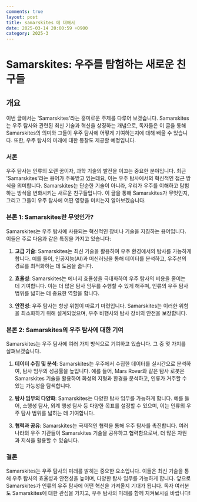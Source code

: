 ```yaml
---
comments: true
layout: post
title: samarskites 에 대해서
date: 2025-03-14 20:00:59 +0900
category: 2025-3
---
```


# Samarskites: 우주를 탐험하는 새로운 친구들

## 개요
이번 글에서는 'Samarskites'라는 흥미로운 주제를 다루어 보겠습니다. Samarskites는 우주 탐사와 관련된 최신 기술과 혁신을 상징하는 개념으로, 독자들은 이 글을 통해 Samarskites의 의미와 그들이 우주 탐사에 어떻게 기여하는지에 대해 배울 수 있습니다. 또한, 우주 탐사의 미래에 대한 통찰도 제공할 예정입니다.

### 서론
우주 탐사는 인류의 오랜 꿈이자, 과학 기술의 발전을 이끄는 중요한 분야입니다. 최근 'Samarskites'라는 용어가 주목받고 있는데요, 이는 우주 탐사에서의 혁신적인 접근 방식을 의미합니다. Samarskites는 단순한 기술이 아니라, 우리가 우주를 이해하고 탐험하는 방식을 변화시키는 새로운 친구들입니다. 이 글을 통해 Samarskites가 무엇인지, 그리고 그들이 우주 탐사에 어떤 영향을 미치는지 알아보겠습니다.

### 본론 1: Samarskites란 무엇인가?
Samarskites는 우주 탐사에 사용되는 혁신적인 장비나 기술을 지칭하는 용어입니다. 이들은 주로 다음과 같은 특징을 가지고 있습니다:

1. **고급 기술**: Samarskites는 최신 기술을 활용하여 우주 환경에서의 탐사를 가능하게 합니다. 예를 들어, 인공지능(AI)과 머신러닝을 통해 데이터를 분석하고, 우주선의 경로를 최적화하는 데 도움을 줍니다.

2. **효율성**: Samarskites는 에너지 효율성을 극대화하여 우주 탐사의 비용을 줄이는 데 기여합니다. 이는 더 많은 탐사 임무를 수행할 수 있게 해주며, 인류의 우주 탐사 범위를 넓히는 데 중요한 역할을 합니다.

3. **안전성**: 우주 탐사는 항상 위험이 따르기 마련입니다. Samarskites는 이러한 위험을 최소화하기 위해 설계되었으며, 우주 비행사와 탐사 장비의 안전을 보장합니다.

### 본론 2: Samarskites의 우주 탐사에 대한 기여
Samarskites는 우주 탐사에 여러 가지 방식으로 기여하고 있습니다. 그 중 몇 가지를 살펴보겠습니다.

1. **데이터 수집 및 분석**: Samarskites는 우주에서 수집한 데이터를 실시간으로 분석하여, 탐사 임무의 성공률을 높입니다. 예를 들어, Mars Rover와 같은 탐사 로봇은 Samarskites 기술을 활용하여 화성의 지형과 환경을 분석하고, 인류가 거주할 수 있는 가능성을 탐색합니다.

2. **탐사 임무의 다양화**: Samarskites는 다양한 탐사 임무를 가능하게 합니다. 예를 들어, 소행성 탐사, 외계 행성 탐사 등 다양한 목표를 설정할 수 있으며, 이는 인류의 우주 탐사 범위를 넓히는 데 기여합니다.

3. **협력과 공유**: Samarskites는 국제적인 협력을 통해 우주 탐사를 촉진합니다. 여러 나라의 우주 기관들이 Samarskites 기술을 공유하고 협력함으로써, 더 많은 자원과 지식을 활용할 수 있습니다.

### 결론
Samarskites는 우주 탐사의 미래를 밝히는 중요한 요소입니다. 이들은 최신 기술을 통해 우주 탐사의 효율성과 안전성을 높이며, 다양한 탐사 임무를 가능하게 합니다. 앞으로 Samarskites가 인류의 우주 탐사에 어떤 혁신을 가져올지 기대가 됩니다. 독자 여러분도 Samarskites에 대한 관심을 가지고, 우주 탐사의 미래를 함께 지켜보시길 바랍니다!